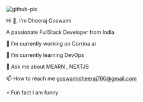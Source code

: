 ![github-pic](https://github.com/user-attachments/assets/d58df60c-b8da-4cef-8266-364c99c132e8)

Hi 👋, I'm Dheeraj Goswami

A passionate FullStack Developer from India

🔭 I’m currently working on Corrina ai

🌱 I’m currently learning DevOps

💬 Ask me about  MEARN , NEXTJS

📫 How to reach me goswamidheeraj760@gmail.com

⚡ Fun fact I am funny


